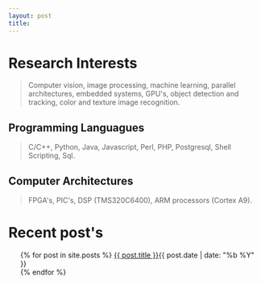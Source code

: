 ```yaml
---
layout: post
title: 
---
```

# <i class="icon-beaker icon-1x"></i> Research Interests
> Computer vision, image processing, machine learning, parallel architectures, embedded systems, GPU's,  object detection and tracking, color and texture image recognition.

## <i class="icon-keyboard icon-1x"></i> Programming Languagues
> C/C++,  Python, Java, Javascript, Perl, PHP, Postgresql, Shell Scripting, Sql.

## <i class="icon-desktop icon-1x"></i> Computer Architectures
> FPGA's, PIC's, DSP (TMS320C6400), ARM processors (Cortex A9).

# Recent post's
<div>
<ul id="posts">
  {% for post in site.posts %}
      <a href="{{ post.url }}">{{ post.title }}</a><span class='four columns offset-by-five'>{{ post.date | date: "%b %Y" }}</span><br>
  {% endfor %}
</ul>
</div>
